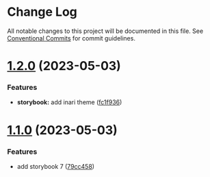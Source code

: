 # Change Log

All notable changes to this project will be documented in this file.
See [Conventional Commits](https://conventionalcommits.org) for commit guidelines.

# [1.2.0](https://github.com/manu-bujes/inari-kuro-turbo/compare/storybook@1.1.0...storybook@1.2.0) (2023-05-03)

### Features

- **storybook:** add inari theme ([fc1f936](https://github.com/manu-bujes/inari-kuro-turbo/commit/fc1f936df0919b73619da21bf41227c8a1b11f49))

# [1.1.0](https://github.com/manu-bujes/inari-kuro-turbo/compare/storybook@0.0.2...storybook@1.1.0) (2023-05-03)

### Features

- add storybook 7 ([79cc458](https://github.com/manu-bujes/inari-kuro-turbo/commit/79cc4586ed34e025a45115ec96669aae9d1bcf70))
